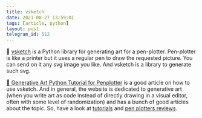 ```yaml
---
title: vsketch
date: 2021-08-27 13:59:01
tags: [article, python]
layout: post
telegram_id: 512
---
```


🐍 [vsketch](https://github.com/abey79/vsketch) is a Python library for generating art for a pen-plotter. Pen-plotter is like a printer but it uses a regular pen to draw the requested picture. You can send on it any svg image you like. And vsketch is a library to generate such svg.

[📄 Generative Art Python Tutorial for Penplotter](https://www.generativehut.com/post/generative-art-python-tutorial-for-penplotter) is a good article on how to use vsketch. And in general, the website is dedicated to generative art (when you write art as code instead of directly drawing in a visual editor, often with some level of randomization) and has a bunch of good articles about the topic. So, have a look at [tutorials](https://www.generativehut.com/tutorials) and [pen plotters reviews](https://www.generativehut.com/tools).
